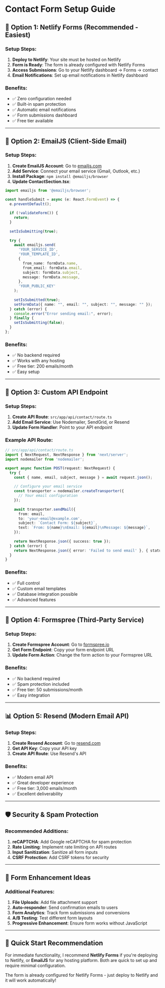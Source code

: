 # Contact Form Setup Guide

## 🚀 **Option 1: Netlify Forms (Recommended - Easiest)**

### Setup Steps:
1. **Deploy to Netlify**: Your site must be hosted on Netlify
2. **Form is Ready**: The form is already configured with Netlify Forms
3. **Access Submissions**: Go to your Netlify dashboard → Forms → contact
4. **Email Notifications**: Set up email notifications in Netlify dashboard

### Benefits:
- ✅ Zero configuration needed
- ✅ Built-in spam protection
- ✅ Automatic email notifications
- ✅ Form submissions dashboard
- ✅ Free tier available

---

## 📧 **Option 2: EmailJS (Client-Side Email)**

### Setup Steps:
1. **Create EmailJS Account**: Go to [emailjs.com](https://emailjs.com)
2. **Add Service**: Connect your email service (Gmail, Outlook, etc.)
3. **Install Package**: `npm install @emailjs/browser`
4. **Update ContactSection.tsx**:

```typescript
import emailjs from '@emailjs/browser';

const handleSubmit = async (e: React.FormEvent) => {
  e.preventDefault();
  
  if (!validateForm()) {
    return;
  }
  
  setIsSubmitting(true);
  
  try {
    await emailjs.send(
      'YOUR_SERVICE_ID',
      'YOUR_TEMPLATE_ID',
      {
        from_name: formData.name,
        from_email: formData.email,
        subject: formData.subject,
        message: formData.message,
      },
      'YOUR_PUBLIC_KEY'
    );
    
    setIsSubmitted(true);
    setFormData({ name: "", email: "", subject: "", message: "" });
  } catch (error) {
    console.error("Error sending email:", error);
  } finally {
    setIsSubmitting(false);
  }
};
```

### Benefits:
- ✅ No backend required
- ✅ Works with any hosting
- ✅ Free tier: 200 emails/month
- ✅ Easy setup

---

## 🔧 **Option 3: Custom API Endpoint**

### Setup Steps:
1. **Create API Route**: `src/app/api/contact/route.ts`
2. **Add Email Service**: Use Nodemailer, SendGrid, or Resend
3. **Update Form Handler**: Point to your API endpoint

### Example API Route:
```typescript
// src/app/api/contact/route.ts
import { NextRequest, NextResponse } from 'next/server';
import nodemailer from 'nodemailer';

export async function POST(request: NextRequest) {
  try {
    const { name, email, subject, message } = await request.json();
    
    // Configure your email service
    const transporter = nodemailer.createTransporter({
      // Your email configuration
    });
    
    await transporter.sendMail({
      from: email,
      to: 'your-email@example.com',
      subject: `Contact Form: ${subject}`,
      text: `From: ${name}\nEmail: ${email}\nMessage: ${message}`,
    });
    
    return NextResponse.json({ success: true });
  } catch (error) {
    return NextResponse.json({ error: 'Failed to send email' }, { status: 500 });
  }
}
```

### Benefits:
- ✅ Full control
- ✅ Custom email templates
- ✅ Database integration possible
- ✅ Advanced features

---

## 🎯 **Option 4: Formspree (Third-Party Service)**

### Setup Steps:
1. **Create Formspree Account**: Go to [formspree.io](https://formspree.io)
2. **Get Form Endpoint**: Copy your form endpoint URL
3. **Update Form Action**: Change the form action to your Formspree URL

### Benefits:
- ✅ No backend required
- ✅ Spam protection included
- ✅ Free tier: 50 submissions/month
- ✅ Easy integration

---

## 📊 **Option 5: Resend (Modern Email API)**

### Setup Steps:
1. **Create Resend Account**: Go to [resend.com](https://resend.com)
2. **Get API Key**: Copy your API key
3. **Create API Route**: Use Resend's API

### Benefits:
- ✅ Modern email API
- ✅ Great developer experience
- ✅ Free tier: 3,000 emails/month
- ✅ Excellent deliverability

---

## 🛡️ **Security & Spam Protection**

### Recommended Additions:
1. **reCAPTCHA**: Add Google reCAPTCHA for spam protection
2. **Rate Limiting**: Implement rate limiting on API routes
3. **Input Sanitization**: Sanitize all form inputs
4. **CSRF Protection**: Add CSRF tokens for security

---

## 🎨 **Form Enhancement Ideas**

### Additional Features:
1. **File Uploads**: Add file attachment support
2. **Auto-responder**: Send confirmation emails to users
3. **Form Analytics**: Track form submissions and conversions
4. **A/B Testing**: Test different form layouts
5. **Progressive Enhancement**: Ensure form works without JavaScript

---

## 🚀 **Quick Start Recommendation**

For immediate functionality, I recommend **Netlify Forms** if you're deploying to Netlify, or **EmailJS** for any hosting platform. Both are quick to set up and require minimal configuration.

The form is already configured for Netlify Forms - just deploy to Netlify and it will work automatically!
